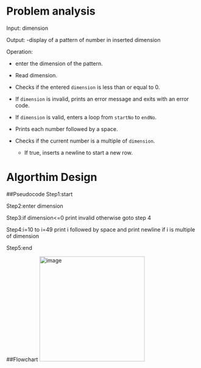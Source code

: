 # Problem analysis

Input: dimension

Output: 
-display of a pattern of number in inserted dimension

Operation: 

   -  enter the dimension of the pattern.
   
   - Read dimension.
   
   - Checks if the entered `dimension` is less than or equal to 0.
   
   - If `dimension` is invalid, prints an error message and exits with an error code.
   
   - If `dimension` is valid, enters a loop from `startNo` to `endNo`.
   
   - Prints each number followed by a space.
   
   - Checks if the current number is a multiple of `dimension`.
   
     - If true, inserts a newline to start a new row.

# Algorthim Design

##Pseudocode
Step1:start

Step2:enter dimension

Step3:if dimension<=0 print invalid otherwise goto step 4

Step4:i=10 to i=49 print i followed by space and print newline if i is multiple of dimension

Step5:end

##Flowchart
<img width="276" alt="image" src="https://github.com/SWEG-2015EC-Batch/Free-Thinkers/assets/149039271/095446a6-3096-4d80-8052-60050122e7b2">
